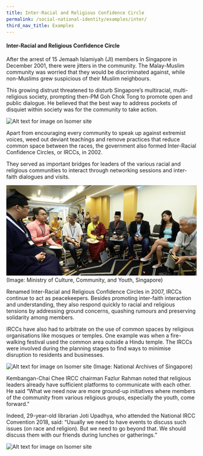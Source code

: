 ```yaml
---
title: Inter-Racial and Religious Confidence Circle
permalink: /social-national-identity/examples/inter/
third_nav_title: Examples
---
```

#### Inter-Racial and Religious Confidence Circle

After the arrest of 15 Jemaah Islamiyah (JI) members in Singapore in December 2001, there were jitters in the community. The Malay-Muslim community was worried that they would be discriminated against, while non-Muslims grew suspicious of their Muslim neighbours.

This growing distrust threatened to disturb Singapore’s multiracial, multi-religious society, prompting then-PM Goh Chok Tong to promote open and public dialogue. He believed that the best way to address pockets of disquiet within society was for the community to take action.

![Alt text for image on Isomer site](/images/society/examples/social-quotes-17-2.png)

Apart from encouraging every community to speak up against extremist voices, weed out deviant teachings and remove practices that reduce common space between the races, the government also formed Inter-Racial Confidence Circles, or IRCCs, in 2002.

They served as important bridges for leaders of the various racial and religious communities to interact through networking sessions and inter-faith dialogues and visits.

![Alt text for image on Isomer site](/images/society/examples/ircc-2.png)
(Image: Ministry of Culture, Community, and Youth, Singapore)

Renamed Inter-Racial and Religious Confidence Circles in 2007, IRCCs continue to act as peacekeepers. Besides promoting inter-faith interaction and understanding, they also respond quickly to racial and religious tensions by addressing ground concerns, quashing rumours and preserving solidarity among members.

IRCCs have also had to arbitrate on the use of common spaces by religious organisations like mosques or temples. One example was when a fire-walking festival used the common area outside a Hindu temple. The IRCCs were involved during the planning stages to find ways to minimise disruption to residents and businesses.

![Alt text for image on Isomer site](/images/multic23.jpg)
(Image: National Archives of Singapore)

Kembangan-Chai Chee IRCC chairman Fazlur Rahman noted that religious leaders already have sufficient platforms to communicate with each other. He said “What we need now are more ground-up initiatives where members of the community from various religious groups, especially the youth, come forward.”

Indeed, 29-year-old librarian Joti Upadhya, who attended the National IRCC Convention 2018, said: “Usually we need to have events to discuss such issues (on race and religion). But we need to go beyond that. We should discuss them with our friends during lunches or gatherings.”

![Alt text for image on Isomer site](/images/society/examples/social-quotes-18.png)